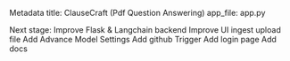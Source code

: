 Metadata
	title: ClauseCraft (Pdf Question Answering)
	app_file: app.py

Next stage:
 Improve Flask & Langchain backend
 Improve UI ingest upload file
 Add Advance Model Settings
 Add github Trigger
 Add login page
 Add docs
